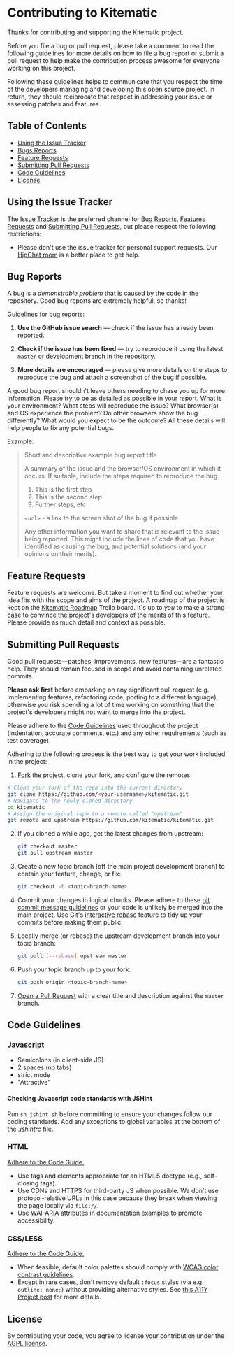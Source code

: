 # Contributing to Kitematic

Thanks for contributing and supporting the Kitematic project.

Before you file a bug or pull request, please take a comment to read the
following guidelines for more details on how to file a bug report or submit a
pull request to help make the contribution process awesome for
everyone working on this project.

Following these guidelines helps to communicate that you respect the time of
the developers managing and developing this open source project. In return,
they should reciprocate that respect in addressing your issue or assessing
patches and features.


## Table of Contents

 - [Using the Issue Tracker](#using-the-issue-tracker)
 - [Bugs Reports](#bug-reports)
 - [Feature Requests](#feature-requests)
 - [Submitting Pull Requests](#submitting-pull-requests)
 - [Code Guidelines](#code-guidelines)
 - [License](#license)


## Using the Issue Tracker

The [Issue Tracker](https://github.com/kitematic/kitematic/issues) is
the preferred channel for [Bug Reports](#bug-reports), [Features Requests](#feature-requests)
and [Submitting Pull Requests](#submitting-pull-requests), but please respect the following
restrictions:

* Please don't use the issue tracker for personal support requests. Our
[HipChat room](https://www.hipchat.com/giAT9Fqb5) is a better place to get help.

## Bug Reports

A bug is a _demonstrable problem_ that is caused by the code in the repository.
Good bug reports are extremely helpful, so thanks!

Guidelines for bug reports:

1. **Use the GitHub issue search** &mdash; check if the issue has already been
	reported.

2. **Check if the issue has been fixed** &mdash; try to reproduce it using the
	latest `master` or development branch in the repository.

3. **More details are encouraged** &mdash; please give more details on the steps
	to reproduce the bug and attach a screenshot of the bug if possible.

A good bug report shouldn't leave others needing to chase you up for more
information. Please try to be as detailed as possible in your report. What is
your environment? What steps will reproduce the issue? What browser(s) and OS
experience the problem? Do other browsers show the bug differently? What
would you expect to be the outcome? All these details will help people to fix
any potential bugs.

Example:

> Short and descriptive example bug report title
>
> A summary of the issue and the browser/OS environment in which it occurs. If
> suitable, include the steps required to reproduce the bug.
>
> 1. This is the first step
> 2. This is the second step
> 3. Further steps, etc.
>
> `<url>` - a link to the screen shot of the bug if possible
>
> Any other information you want to share that is relevant to the issue being
> reported. This might include the lines of code that you have identified as
> causing the bug, and potential solutions (and your opinions on their
> merits).



## Feature Requests

Feature requests are welcome. But take a moment to find out whether your idea
fits with the scope and aims of the project. A roadmap of the project is kept
on the [Kitematic Roadmap](https://trello.com/b/xea5AHRk/kitematic-roadmap) Trello board.
It's up to *you* to make a strong case to convince the project's developers of
the merits of this feature. Please provide as much detail and context as possible.



## Submitting Pull Requests

Good pull requests—patches, improvements, new features—are a fantastic
help. They should remain focused in scope and avoid containing unrelated
commits.

**Please ask first** before embarking on any significant pull request (e.g.
implementing features, refactoring code, porting to a different language),
otherwise you risk spending a lot of time working on something that the
project's developers might not want to merge into the project.

Please adhere to the [Code Guidelines](#code-guidelines) used throughout the
project (indentation, accurate comments, etc.) and any other requirements
(such as test coverage).

Adhering to the following process is the best way to get your work
included in the project:

1. [Fork](http://help.github.com/fork-a-repo/) the project, clone your fork,
	and configure the remotes:

 ```bash
 # Clone your fork of the repo into the current directory
 git clone https://github.com/<your-username>/kitematic.git
 # Navigate to the newly cloned directory
 cd kitematic
 # Assign the original repo to a remote called "upstream"
 git remote add upstream https://github.com/kitematic/kitematic.git
 ```

2. If you cloned a while ago, get the latest changes from upstream:

	```bash
	git checkout master
	git pull upstream master
	```

3. Create a new topic branch (off the main project development branch) to
	contain your feature, change, or fix:

	```bash
	git checkout -b <topic-branch-name>
	```

4. Commit your changes in logical chunks. Please adhere to these [git commit
	message guidelines](http://tbaggery.com/2008/04/19/a-note-about-git-commit-messages.html)
	or your code is unlikely be merged into the main project. Use Git's
	[interactive rebase](https://help.github.com/articles/interactive-rebase)
	feature to tidy up your commits before making them public.

5. Locally merge (or rebase) the upstream development branch into your topic branch:

	```bash
	git pull [--rebase] upstream master
	```

6. Push your topic branch up to your fork:

	```bash
	git push origin <topic-branch-name>
	```

7. [Open a Pull Request](https://help.github.com/articles/using-pull-requests/)
	 with a clear title and description against the `master` branch.



## Code Guidelines

### Javascript

- Semicolons (in client-side JS)
- 2 spaces (no tabs)
- strict mode
- "Attractive"

#### Checking Javascript code standards with JSHint

Run `sh jshint.sh` before committing to ensure your changes follow our coding
standards. Add any exceptions to global variables at the bottom of the
*.jshintrc* file.

### HTML

[Adhere to the Code Guide.](http://codeguide.co/#html)

- Use tags and elements appropriate for an HTML5 doctype (e.g., self-closing tags).
- Use CDNs and HTTPS for third-party JS when possible. We don't use protocol-relative URLs in this case because they break when viewing the page locally via `file://`.
- Use [WAI-ARIA](https://developer.mozilla.org/en-US/docs/Web/Accessibility/ARIA) attributes in documentation examples to promote accessibility.

### CSS/LESS

[Adhere to the Code Guide.](http://codeguide.co/#css)

- When feasible, default color palettes should comply with [WCAG color contrast guidelines](http://www.w3.org/TR/WCAG20/#visual-audio-contrast).
- Except in rare cases, don't remove default `:focus` styles (via e.g. `outline: none;`) without providing alternative styles. See [this A11Y Project post](http://a11yproject.com/posts/never-remove-css-outlines/) for more details.



## License

By contributing your code, you agree to license your contribution under the [AGPL license](https://github.com/kitematic/kitematic/blob/master/LICENSE).
